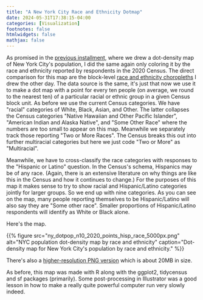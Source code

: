 ```yaml
---
title: "A New York City Race and Ethnicity Dotmap"
date: 2024-05-31T17:38:15-04:00
categories: [Visualization]
footnotes: false
htmlwidgets: false
mathjax: false
---
```


As promised in the [previous installment](https://kieranhealy.org/blog/archives/2024/05/30/a-population-dotmap-of-new-york-city/), where we drew a dot-density map of New York City's population, I did the same again only coloring it by the race and ethnicity reported by respondents in the 2020 Census. The direct comparison for this map are the block-level [race and ethnicity choropleths](https://kieranhealy.org/blog/archives/2024/05/29/race-and-ethnicity-in-new-york-city/) I drew the other day. The data source is the same, it's just that now we use it to make a dot map with a point for every ten people (on average, we round to the nearest ten) of a particular racial or ethnic group in a given Census block unit. As before we use the current Census categories. We have "racial" categories of White, Black, Asian, and Other. The latter collapses the Census categories  "Native Hawaiian and Other Pacific Islander", "American Indian and Alaska Native", and "Some Other Race" where the numbers are too small to appear on this map. Meanwhile we separately track those reporting "Two or More Races". The Census breaks this out into further multiracial categories but here we just code "Two or More" as "Multiracial". 

Meanwhile, we have to cross-classify the race categories with responses to the "Hispanic or Latino" question. In the Census's schema, Hispanics may be of any race. (Again, there is an extensive literature on why things are like this in the Census and how it continues to change.) For the purposes of this map it makes sense to try to show racial and Hispanic/Latino categories jointly for larger groups. So we end up with nine categories. As you can see on the map, many people reporting themselves to be Hispanic/Latino will also say they are "Some other race". Smaller proportions of Hispanic/Latino respondents will identify as White or Black alone. 

Here's the map.

{{% figure src="ny_dotpop_n10_2020_points_hisp_race_5000px.png" alt="NYC population dot-density map by race and ethnicity" caption="Dot-density map for New York City's population by race and ethnicity." %}}

There's also a [higher-resolution PNG version](ny_dotpop_n10_2020_points_hisp_race_1000ppi.png) which is about 20MB in size. 

As before, this map was made with R along with the ggplot2, tidycensus and sf packages (primarily). Some post-processing in Illustrator was a good lesson in how to make a really quite powerful computer run very slowly indeed.


